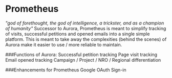 # Prometheus
*"god of forethought, the god of intelligence, a trickster, and as a champion of humanity"*
Successor to Aurora, Prometheus is meant to simplify tracking of visits, successful petitions and opened emails into a single simple platform. This is meant to take away the complexities (behind the scenes) of Aurora make it easier to use / more reliable to maintain.

###Functions of Aurora:
Successful petition tracking
Page visit tracking
Email opened tracking
Campaign / Project / NRO / Regional differentiation

###Enhancements for Prometheus
Google OAuth Sign-in

